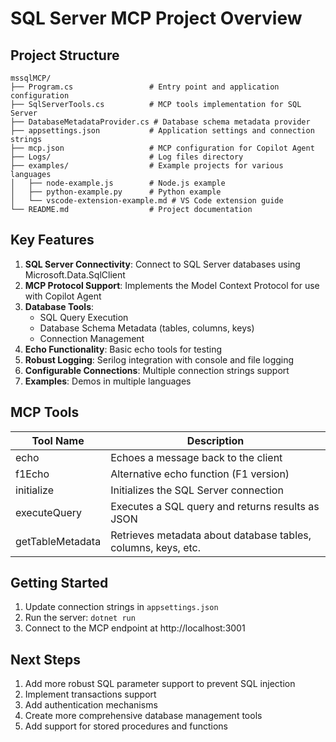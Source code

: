 # SQL Server MCP Project Overview

## Project Structure

```
mssqlMCP/
├── Program.cs                 # Entry point and application configuration
├── SqlServerTools.cs          # MCP tools implementation for SQL Server
├── DatabaseMetadataProvider.cs # Database schema metadata provider
├── appsettings.json           # Application settings and connection strings
├── mcp.json                   # MCP configuration for Copilot Agent
├── Logs/                      # Log files directory
├── examples/                  # Example projects for various languages
│   ├── node-example.js        # Node.js example
│   ├── python-example.py      # Python example
│   └── vscode-extension-example.md # VS Code extension guide
└── README.md                  # Project documentation
```

## Key Features

1. **SQL Server Connectivity**: Connect to SQL Server databases using Microsoft.Data.SqlClient
2. **MCP Protocol Support**: Implements the Model Context Protocol for use with Copilot Agent
3. **Database Tools**:
   - SQL Query Execution
   - Database Schema Metadata (tables, columns, keys)
   - Connection Management
4. **Echo Functionality**: Basic echo tools for testing
5. **Robust Logging**: Serilog integration with console and file logging
6. **Configurable Connections**: Multiple connection strings support
7. **Examples**: Demos in multiple languages

## MCP Tools

| Tool Name        | Description                                                   |
| ---------------- | ------------------------------------------------------------- |
| echo             | Echoes a message back to the client                           |
| f1Echo           | Alternative echo function (F1 version)                        |
| initialize       | Initializes the SQL Server connection                         |
| executeQuery     | Executes a SQL query and returns results as JSON              |
| getTableMetadata | Retrieves metadata about database tables, columns, keys, etc. |

## Getting Started

1. Update connection strings in `appsettings.json`
2. Run the server: `dotnet run`
3. Connect to the MCP endpoint at http://localhost:3001

## Next Steps

1. Add more robust SQL parameter support to prevent SQL injection
2. Implement transactions support
3. Add authentication mechanisms
4. Create more comprehensive database management tools
5. Add support for stored procedures and functions
